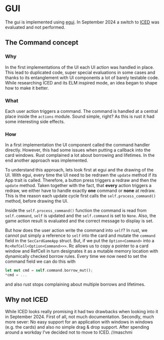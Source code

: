 # GUI

The gui is implemented using [egui](https://github.com/emilk/egui). In September 2024 a switch to [ICED](https://iced.rs)
was evaluated and not performed. 

## The Command concept

### Why

In the first implementations of the UI each UI action was handled in place. This lead to duplicated code, super special
evaluations in some cases and thanks to its entanglement with UI components a lot of barely testable code. While researching
ICED and its ELM inspired mode, an idea began to shape how to make it better.

### What

Each user action triggers a command. The command is handled at a central place inside the `actions` module. Sound simple,
right? As this is rust it had some interesting side effects.

### How

In a first implementation the UI component called the command handler directly. However, this had some issues when
putting a callback into the card windows. Rust complained a lot about borrowing and lifetimes. In the end another
approach was implemented.

To understand this approach, lets look first at egui and the drawing of the UI. With egui, every time the UI need to be redrawn the `update` method if its App trait is called. Therefore, a button
press triggers a redraw and then the `update` method. Taken together with the fact, that **every** action triggers
a redraw, we either have to handle exactly **one** command or **none** at redraw. This is the reason each update cycle
first calls the `self.process_command()` method, before drawing the UI.

Inside the `self.process_command()` function the command is read from `self.command`, `self` is updated and the `self.command`
is set to `None`. Also, the game action result is evaluated and the correct message to display is set.

But how does the user action write the command into `self`? In rust, we cannot put simply a reference to `self` into the card and mutate the
`command` field in the `SecCardGameApp` struct. But, if we put the `Option<Command>` into a `Rc<RefCell<Option<Command>>>`. Rc allows
us to copy a pointer to a card window and RefCell in turn designates it as a mutable memory location with dynamically checked borrow rules.
Every time we now need to set the command field we can do this with 

```rust
let mut cmd = self.command.borrow_mut();
*cmd = ...
```

and also rust stops complaining about multiple borrows and lifetimes.


## Why not ICED

While ICED looks really promising it had two drawbacks when looking into it in September 2024. First of all,
not much documentation. Secondly, much more sever: No easy support for an application with windows in windows (e.g. the cards)
and also no simple drag & drop support. After spending around a workday I've decided not to move to ICED. //maschmi